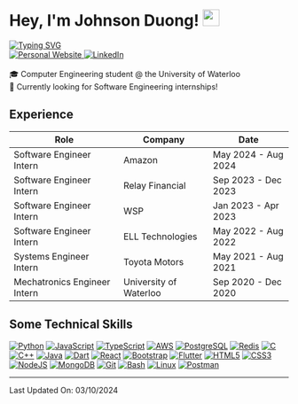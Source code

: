 <h1> Hey, I'm Johnson Duong! <img src = "https://raw.githubusercontent.com/MartinHeinz/MartinHeinz/master/wave.gif" width = 30px> </h1>
<a href="https://git.io/typing-svg"><img src="https://readme-typing-svg.herokuapp.com?font=Source+Code+Pro&duration=2000&pause=500&color=73CFE5&vCenter=true&width=450&lines=Welcome+to+my+GitHub!;I'm+a+Software+Developer;And+Computer+Engineering+Student;At+the+University+of+Waterloo" alt="Typing SVG" />
</a>
<br/>

<a href="https://www.johnsonduong.com" target="_blank">
  <img alt="Personal Website" src="https://img.shields.io/badge/website-000000?style=for-the-badge&logo=About.me&logoColor=white" target="_blank">
<a href="https://www.linkedin.com/in/johnsonduong/" target="_blank">
  <img alt="LinkedIn" src="https://img.shields.io/badge/LinkedIn-0077B5?style=for-the-badge&logo=linkedin&logoColor=white" target="_blank">
</a>   
</a>   

<br/>
<br/>
🎓 Computer Engineering student @ the University of Waterloo<br>
👀 Currently looking for Software Engineering internships!<br>


## Experience 

| Role                              | Company                 | Date               |
|-----------------------------------|-------------------------|------------------------|
| Software Engineer Intern          | Amazon                 | May 2024 - Aug 2024     |
| Software Engineer Intern          | Relay Financial          | Sep 2023 - Dec 2023     |
| Software Engineer Intern          | WSP                     | Jan 2023 - Apr 2023     |
| Software Engineer Intern          | ELL Technologies | May 2022 - Aug 2022     |
| Systems Engineer Intern           | Toyota Motors           | May 2021 - Aug 2021     |
| Mechatronics Engineer Intern      | University of Waterloo  | Sep 2020 - Dec 2020     |



<h2>Some Technical Skills </h2>
    <a href="" target="_blank"><img alt="Python" src="https://img.shields.io/badge/Python-3776AB?style=for-the-badge&logo=python&logoColor=white"></a>
    <a href="" target="_blank"><img alt="JavaScript" src="https://img.shields.io/badge/javascript-%23323330.svg?style=for-the-badge&logo=javascript&logoColor=%23F7DF1E"></a>
    <a href="" target="_blank"><img alt="TypeScript" src="https://img.shields.io/badge/typescript-%23007ACC.svg?style=for-the-badge&logo=typescript&logoColor=white"></a>
    <a href="" target="_blank"><img alt="AWS" src="https://img.shields.io/badge/Amazon_AWS-232F3E?style=for-the-badge&logo=amazon-aws&logoColor=white"></a>
    <a href="" target="_blank"><img alt="PostgreSQL" src="https://img.shields.io/badge/PostgreSQL-316192?style=for-the-badge&logo=postgresql&logoColor=white"></a>
    <a href="" target="_blank"><img alt="Redis" src="https://img.shields.io/badge/redis-%23DD0031.svg?&style=for-the-badge&logo=redis&logoColor=white"></a>
    <a href="" target="_blank"><img alt="C" src="https://img.shields.io/badge/c-%2300599C.svg?style=for-the-badge&logo=c&logoColor=white"></a>
    <a href="" target="_blank"><img alt="C++" src="https://img.shields.io/badge/c++-%2300599C.svg?style=for-the-badge&logo=c%2B%2B&logoColor=white"></a>
    <a href="" target="_blank"><img alt="Java" src="https://img.shields.io/badge/Java-ED8B00?style=for-the-badge&logo=java&logoColor=white"></a>
    <a href="" target="_blank"><img alt="Dart" src="https://img.shields.io/badge/dart-%230175C2.svg?style=for-the-badge&logo=dart&logoColor=white"></a>
    <a href="" target="_blank"><img alt="React" src="https://img.shields.io/badge/react-%2320232a.svg?style=for-the-badge&logo=react&logoColor=%2361DAFB"></a>
    <a href="" target="_blank"><img alt="Bootstrap" src="https://img.shields.io/badge/bootstrap-%23563D7C.svg?style=for-the-badge&logo=bootstrap&logoColor=white"></a>
    <a href="" target="_blank"><img alt="Flutter" src="https://img.shields.io/badge/Flutter-%2302569B.svg?style=for-the-badge&logo=Flutter&logoColor=white"></a>
    <a href="" target="_blank"><img alt="HTML5" src="https://img.shields.io/badge/html5-%23E34F26.svg?style=for-the-badge&logo=html5&logoColor=white"></a>
    <a href="" target="_blank"><img alt="CSS3" src="https://img.shields.io/badge/css3-%231572B6.svg?style=for-the-badge&logo=css3&logoColor=white"></a>
    <a href="" target="_blank"><img alt="NodeJS" src="https://img.shields.io/badge/node.js-6DA55F?style=for-the-badge&logo=node.js&logoColor=white"></a>
    <a href="" target="_blank"><img alt="MongoDB" src="https://img.shields.io/badge/MongoDB-%234ea94b.svg?style=for-the-badge&logo=mongodb&logoColor=white"></a>
    <a href="" target="_blank"><img alt="Git" src="https://img.shields.io/badge/git-%23F05033.svg?style=for-the-badge&logo=git&logoColor=white"></a>
    <a href="" target="_blank"><img alt="Bash" src="https://img.shields.io/badge/shell_script-%23121011.svg?style=for-the-badge&logo=gnu-bash&logoColor=white"></a>
    <a href="" target="_blank"><img alt="Linux" src="https://img.shields.io/badge/Linux-FCC624?style=for-the-badge&logo=linux&logoColor=black"></a>
    <a href="" target="_blank"><img alt="Postman" src="https://img.shields.io/badge/Postman-FF6C37?style=for-the-badge&logo=postman&logoColor=white"></a>

---
Last Updated On: 03/10/2024
